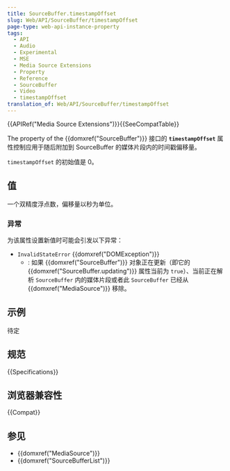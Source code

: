 ```yaml
---
title: SourceBuffer.timestampOffset
slug: Web/API/SourceBuffer/timestampOffset
page-type: web-api-instance-property
tags:
  - API
  - Audio
  - Experimental
  - MSE
  - Media Source Extensions
  - Property
  - Reference
  - SourceBuffer
  - Video
  - timestampOffset
translation_of: Web/API/SourceBuffer/timestampOffset
---
```

{{APIRef("Media Source Extensions")}}{{SeeCompatTable}}

The property of the
{{domxref("SourceBuffer")}} 接口的 **`timestampOffset`** 属性控制应用于随后附加到 SourceBuffer 的媒体片段内的时间戳偏移量。

`timestampOffset` 的初始值是 0。

## 值

一个双精度浮点数，偏移量以秒为单位。

### 异常

为该属性设置新值时可能会引发以下异常：

- `InvalidStateError` {{domxref("DOMException")}}
  - :  如果 {{domxref("SourceBuffer")}} 对象正在更新（即它的 {{domxref("SourceBuffer.updating")}} 属性当前为 `true`）、当前正在解析 `SourceBuffer` 内的媒体片段或者此 `SourceBuffer` 已经从 {{domxref("MediaSource")}} 移除。

## 示例

待定

## 规范

{{Specifications}}

## 浏览器兼容性

{{Compat}}

## 参见

- {{domxref("MediaSource")}}
- {{domxref("SourceBufferList")}}
